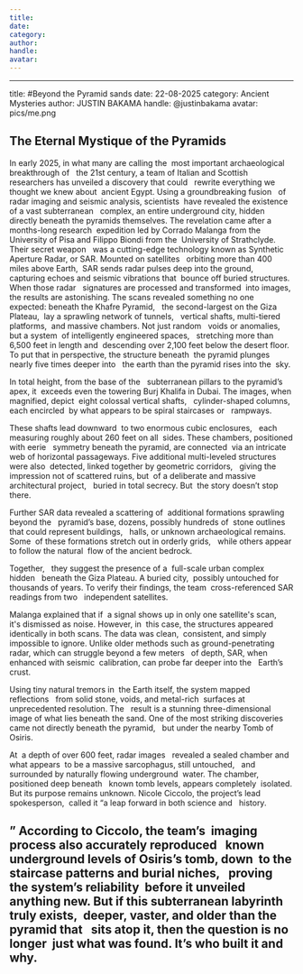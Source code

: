 ```yaml
---
title:
date: 
category: 
author: 
handle: 
avatar: 
---
```


---
title: #Beyond the Pyramid sands
date: 22-08-2025
category: Ancient Mysteries
author: JUSTIN BAKAMA
handle: @justinbakama
avatar: pics/me.png

## The Eternal Mystique of the Pyramids
In early 2025, in what many are calling the  most important archaeological breakthrough of   the 21st century, a team of Italian and Scottish  researchers has unveiled a discovery that could   rewrite everything we thought we knew about  ancient Egypt. Using a groundbreaking fusion   of radar imaging and seismic analysis, scientists  have revealed the existence of a vast subterranean   complex, an entire underground city, hidden  directly beneath the pyramids themselves.
The revelation came after a months-long research  expedition led by Corrado Malanga from the   University of Pisa and Filippo Biondi from the  University of Strathclyde. Their secret weapon   was a cutting-edge technology known as Synthetic  Aperture Radar, or SAR. Mounted on satellites   orbiting more than 400 miles above Earth,  SAR sends radar pulses deep into the ground,   capturing echoes and seismic vibrations that  bounce off buried structures. When those radar   signatures are processed and transformed  into images, the results are astonishing. The scans revealed something no one  expected: beneath the Khafre Pyramid,   the second-largest on the Giza Plateau,  lay a sprawling network of tunnels,   vertical shafts, multi-tiered platforms,  and massive chambers. Not just random   voids or anomalies, but a system  of intelligently engineered spaces,   stretching more than 6,500 feet in length and  descending over 2,100 feet below the desert floor. To put that in perspective, the structure beneath  the pyramid plunges nearly five times deeper into   the earth than the pyramid rises into the  sky.

In total height, from the base of the   subterranean pillars to the pyramid’s apex, it  exceeds even the towering Burj Khalifa in Dubai. The images, when magnified, depict  eight colossal vertical shafts,   cylinder-shaped columns, each encircled  by what appears to be spiral staircases or   rampways.

 These shafts lead downward  to two enormous cubic enclosures,   each measuring roughly about 260 feet on all  sides. These chambers, positioned with eerie   symmetry beneath the pyramid, are connected  via an intricate web of horizontal passageways. Five additional multi-leveled structures were also  detected, linked together by geometric corridors,   giving the impression not of scattered ruins, but  of a deliberate and massive architectural project,   buried in total secrecy. But  the story doesn’t stop there.

Further SAR data revealed a scattering of  additional formations sprawling beyond the   pyramid’s base, dozens, possibly hundreds of  stone outlines that could represent buildings,   halls, or unknown archaeological remains. Some  of these formations stretch out in orderly grids,   while others appear to follow the natural  flow of the ancient bedrock.

 Together,   they suggest the presence of a  full-scale urban complex hidden   beneath the Giza Plateau. A buried city,  possibly untouched for thousands of years. To verify their findings, the team  cross-referenced SAR readings from two   independent satellites.

 Malanga explained that if  a signal shows up in only one satellite's scan,   it's dismissed as noise. However, in  this case, the structures appeared   identically in both scans. The data was clean,  consistent, and simply impossible to ignore. Unlike older methods such as ground-penetrating  radar, which can struggle beyond a few meters   of depth, SAR, when enhanced with seismic  calibration, can probe far deeper into the   Earth’s crust.

 Using tiny natural tremors in  the Earth itself, the system mapped reflections   from solid stone, voids, and metal-rich  surfaces at unprecedented resolution. The   result is a stunning three-dimensional  image of what lies beneath the sand. One of the most striking discoveries  came not directly beneath the pyramid,   but under the nearby Tomb of Osiris.

 At  a depth of over 600 feet, radar images   revealed a sealed chamber and what appears  to be a massive sarcophagus, still untouched,   and surrounded by naturally flowing underground  water. The chamber, positioned deep beneath   known tomb levels, appears completely  isolated. But its purpose remains unknown. Nicole Ciccolo, the project’s lead spokesperson,  called it “a leap forward in both science and   history.

” According to Ciccolo, the team’s  imaging process also accurately reproduced   known underground levels of Osiris’s tomb, down  to the staircase patterns and burial niches,   proving the system’s reliability  before it unveiled anything new. But if this subterranean labyrinth truly exists,  deeper, vaster, and older than the pyramid that   sits atop it, then the question is no longer  just what was found. It’s who built it and why.
---
